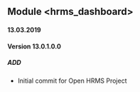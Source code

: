 ## Module <hrms_dashboard>

#### 13.03.2019
#### Version 13.0.1.0.0
##### ADD
- Initial commit for Open HRMS Project
